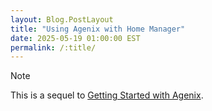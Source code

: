 ```yaml
---
layout: Blog.PostLayout
title: "Using Agenix with Home Manager"
date: 2025-05-19 01:00:00 EST
permalink: /:title/
---
```


> [!note]
> This is a sequel to [Getting Started with Agenix](/getting-started-with-agenix).
